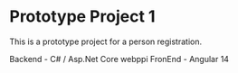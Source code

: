 # Prototype Project 1

This is a prototype project for a person registration.

Backend - C# / Asp.Net Core webppi 
FronEnd - Angular 14
